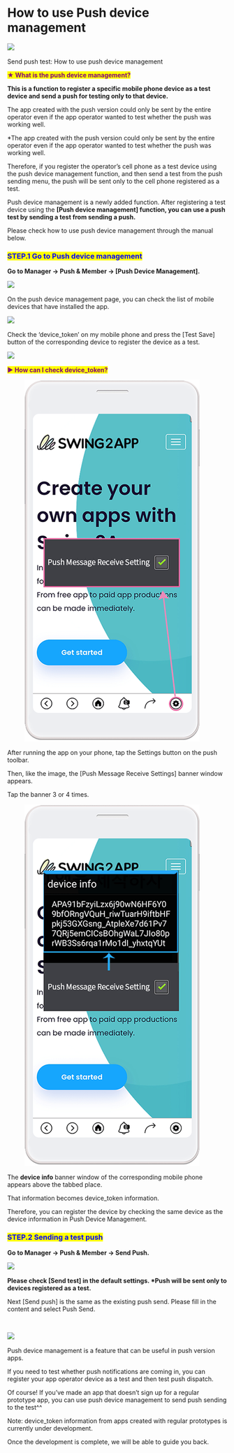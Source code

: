 # How to use Push device management

![](https://support.swing2app.com/wp-content/uploads/2020/04/pdm.png)

Send push test: How to use push device management

<mark style="color:purple;">**★ What is the push device management?**</mark>

**This is a function to register a specific mobile phone device as a test device and send a push for testing only to that device.**

The app created with the push version could only be sent by the entire operator even if the app operator wanted to test whether the push was working well.

\*The app created with the push version could only be sent by the entire operator even if the app operator wanted to test whether the push was working well.

Therefore, if you register the operator’s cell phone as a test device using the push device management function, and then send a test from the push sending menu, the push will be sent only to the cell phone registered as a test.

Push device management is a newly added function. After registering a test device using the **\[Push device management] function, you can use a push test by sending a test from sending a push.**

Please check how to use push device management through the manual below.



### <mark style="color:blue;">**STEP.1 Go to Push device management**</mark>&#x20;

**Go to Manager → Push & Member → \[Push Device Management].**

![](https://support.swing2app.com/wp-content/uploads/2020/04/gdf.png)

On the push device management page, you can check the list of mobile devices that have installed the app.



![](https://support.swing2app.com/wp-content/uploads/2020/04/gd.png)

Check the ‘device\_token’ on my mobile phone and press the \[Test Save] button of the corresponding device to register the device as a test.

![](https://support.swing2app.com/wp-content/uploads/2018/10/%E1%84%92%E1%85%AA%E1%84%89%E1%85%A1%E1%86%AF%E1%84%91%E1%85%AD-2-1.png)

<mark style="color:purple;">**▶ How can I check device\_token?**</mark>

<figure><img src="../../../.gitbook/assets/푸시장치-영f문1.png" alt=""><figcaption></figcaption></figure>

After running the app on your phone, tap the Settings button on the push toolbar.

Then, like the image, the \[Push Message Receive Settings] banner window appears.

Tap the banner 3 or 4 times.

<figure><img src="../../../.gitbook/assets/푸시장n치-영문2.png" alt=""><figcaption></figcaption></figure>

The **device info** banner window of the corresponding mobile phone appears above the tabbed place.

That information becomes device\_token information.

Therefore, you can register the device by checking the same device as the device information in Push Device Management.



### <mark style="color:blue;">**STEP.2 Sending a test push**</mark>

**Go to Manager → Push & Member → Send Push.**

![](https://support.swing2app.com/wp-content/uploads/2020/04/hdjgdp.png)



**Please check \[Send test] in the default settings. **<mark style="color:red;">**\*Push will be sent only to devices registered as a test.**</mark>

Next \[Send push] is the same as the existing push send. Please fill in the content and select Push Send.

​

![](https://support.swing2app.com/wp-content/uploads/2018/10/b100.png)

Push device management is a feature that can be useful in push version apps.

If you need to test whether push notifications are coming in, you can register your app operator device as a test and then test push dispatch.

Of course! If you’ve made an app that doesn’t sign up for a regular prototype app, you can use push device management to send push sending to the test^^

Note: device\_token information from apps created with regular prototypes is currently under development.

Once the development is complete, we will be able to guide you back.
